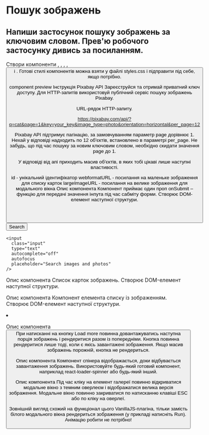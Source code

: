 # Пошук зображень

## Напиши застосунок пошуку зображень за ключовим словом. Прев'ю робочого застосунку дивись за посиланням.

Створи компоненти <Searchbar>, <ImageGallery>, <ImageGalleryItem>, <Loader>,
<Button> і <Modal>. Готові стилі компонентів можна взяти у файлі styles.css і
підправити під себе, якщо потрібно.

component preview Інструкція Pixabay API Зареєструйся та отримай приватний ключ
доступу. Для HTTP-запитів використовуй публічний сервіс пошуку зображень
Pixabay.

URL-рядок HTTP-запиту.

https://pixabay.com/api/?q=cat&page=1&key=your_key&image_type=photo&orientation=horizontal&per_page=12

Pixabay API підтримує пагінацію, за замовчуванням параметр page дорівнює 1.
Нехай у відповіді надходить по 12 об'єктів, встановлено в параметрі per_page. Не
забудь, що під час пошуку за новим ключовим словом, необхідно скидати значення
page до 1.

У відповіді від апі приходить масив об'єктів, в яких тобі цікаві лише наступні
властивості.

id - унікальний ідентифікатор webformatURL - посилання на маленьке зображення
для списку карток largeImageURL - посилання на велике зображення для модального
вікна Опис компонента <Searchbar> Компонент приймає один проп onSubmit – функцію
для передачі значення інпута під час сабміту форми. Створює DOM-елемент
наступної структури.

<header class="searchbar">
  <form class="form">
    <button type="submit" class="button">
      <span class="button-label">Search</span>
    </button>

    <input
      class="input"
      type="text"
      autocomplete="off"
      autofocus
      placeholder="Search images and photos"
    />

  </form>
</header>

Опис компонента <ImageGallery> Список карток зображень. Створює DOM-елемент
наступної структури.

<ul class="gallery">
  <!-- Набір <li> із зображеннями -->
</ul>

Опис компонента <ImageGalleryItem> Компонент елемента списку із зображенням.
Створює DOM-елемент наступної структури.

<li class="gallery-item">
  <img src="" alt="" />
</li>

Опис компонента <Button> При натисканні на кнопку Load more повинна
довантажуватись наступна порція зображень і рендеритися разом із попередніми.
Кнопка повинна рендеритися лише тоді, коли є якісь завантажені зображення. Якщо
масив зображень порожній, кнопка не рендериться.

Опис компонента <Loader> Компонент спінера відображається, доки відбувається
завантаження зображень. Використовуйте будь-який готовий компонент, наприклад
react-loader-spinner або будь-який інший.

Опис компонента <Modal> Під час кліку на елемент галереї повинно відкриватися
модальне вікно з темним оверлеєм і відображатися велика версія зображення.
Модальне вікно повинно закриватися по натисканню клавіші ESC або по кліку на
оверлеї.

Зовнішній вигляд схожий на функціонал цього VanillaJS-плагіна, тільки замість
білого модального вікна рендериться зображення (у прикладі натисніть Run).
Анімацію робити не потрібно!

<div class="overlay">
  <div class="modal">
    <img src="" alt="" />
  </div>
</div>
